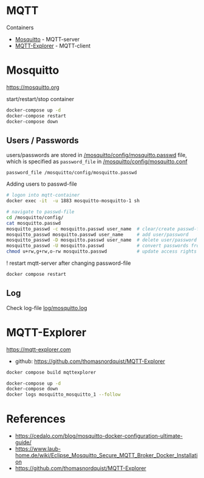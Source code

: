 # MQTT
Containers
- [Mosquitto](https://mosquitto.org) - MQTT-server
- [MQTT-Explorer](https://mqtt-explorer.com) - MQTT-client


# Mosquitto
https://mosquitto.org

start/restart/stop container
```sh
docker-compose up -d
docker-compose restart
docker-compose down
```


## Users / Passwords
users/passwords are stored in [/mosquitto/config/mosquitto.passwd](./conf/mosquitto.passwd) file, which is specified as `password_file` in [/mosquitto/config/mosquitto.conf](./conf/mosquitto.conf)
```
password_file /mosquitto/config/mosquitto.passwd
```

Adding users to passwd-file
```sh
# logon into mqtt-container
docker exec -it  -u 1883 mosquitto-mosquitto-1 sh

# navigate to passwd-file
cd /mosquitto/config/
cat mosquitto.passwd
mosquitto_passwd -c mosquitto.passwd user_name  # clear/create passwd-file, add user/password
mosquitto_passwd mosquitto.passwd user_name     # add user/password
mosquitto_passwd -D mosquitto.passwd user_name  # delete user/password
mosquitto_passwd -U mosquitto.passwd            # convert passwords from plaintext to hashed
chmod u+rw,g+rw,o-rw mosquitto.passwd           # update access rights
```

! restart mqtt-server after changing password-file
```sh
docker compose restart
```


## Log
Check log-file [log/mosquitto.log](./log/mosquitto.log)


# MQTT-Explorer
https://mqtt-explorer.com
- github: https://github.com/thomasnordquist/MQTT-Explorer

```sh
docker compose build mqttexplorer

docker-compose up -d
docker-compose down
docker logs mosquitto_mosquitto_1 --follow
```


# References
- https://cedalo.com/blog/mosquitto-docker-configuration-ultimate-guide/
- https://www.laub-home.de/wiki/Eclipse_Mosquitto_Secure_MQTT_Broker_Docker_Installation
- https://github.com/thomasnordquist/MQTT-Explorer